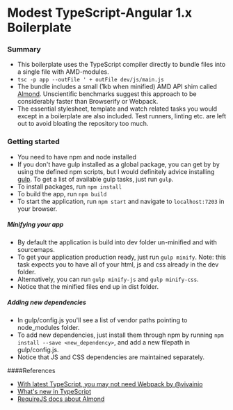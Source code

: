 # Modest TypeScript-Angular 1.x Boilerplate

### Summary

- This boilerplate uses the TypeScript compiler directly to bundle files into a single file with AMD-modules. 
- `tsc -p app --outFile ' + outFile dev/js/main.js`
- The bundle includes a small (1kb when minified) AMD API shim called [Almond](https://github.com/requirejs/almond). Unscientific benchmarks suggest this approach to be considerably faster than Browserify or Webpack.
- The essential stylesheet, template and watch related tasks you would except in a boilerplate are also included. Test runners, linting etc. are left out to avoid bloating the repository too much.
 

### Getting started

- You need to have npm and node installed
- If you don't have gulp installed as a global package, you can get by by using the defined npm scripts, but I would definitely advice installing [gulp](https://www.npmjs.com/package/gulp). To get a list of available gulp tasks, just run `gulp`.
- To install packages, run `npm install`
- To build the app, run `npm build`
- To start the application, run `npm start` and navigate to `localhost:7203` in your browser. 

##### Minifying your app
- By default the application is build into dev folder un-minified and with sourcemaps.
- To get your application production ready, just run `gulp minify`. Note: this task expects you to have all of your html, js and css already in the dev folder.
- Alternatively, you can run `gulp minify-js` and `gulp minify-css`.
- Notice that the minified files end up in dist folder.

##### Adding new dependencies
- In gulp/config.js you'll see a list of vendor paths pointing to node_modules folder. 
- To add new dependencies, just install them through npm by running `npm install --save <new_dependency>`, and add a new filepath in  gulp/config.js. 
- Notice that JS and CSS dependencies are maintained separately.
 
####References
- [With latest TypeScript, you may not need Webpack by @vivainio](https://medium.com/@vivainio/with-latest-typescript-you-may-not-need-webpack-417d2ef0e773#.alctiog2l)
- [What's new in TypeScript](https://github.com/Microsoft/TypeScript/wiki/What's-new-in-TypeScript)
- [RequireJS docs about Almond](http://requirejs.org/docs/faq-optimization.html)
